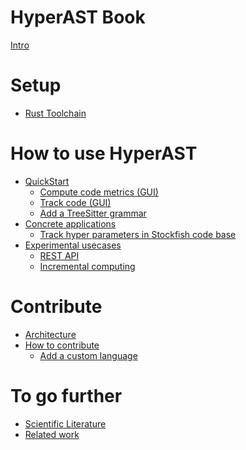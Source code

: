 # HyperAST Book
[Intro](./Intro.md)
# Setup
- [Rust Toolchain](./setup/rust_toolchain.md)

# How to use HyperAST
- [QuickStart](./quickstart/quickstart.md)
    - [Compute code metrics (GUI)](./quickstart/compute_code_metrics.md)
    - [Track code (GUI)](./quickstart/track_code.md)
    - [Add a TreeSitter grammar](./quickstart/add_treesitter_grammar.md)
- [Concrete applications](./concrete_applications/concrete_applications.md)
    - [Track hyper parameters in Stockfish code base](./concrete_applications/track_stockfish.md)
- [Experimental usecases]()
    - [REST API]()
    - [Incremental computing]()

# Contribute
- [Architecture](./contribute/architecture.md)
- [How to contribute](./contribute/contribute.md)
    - [Add a custom language](./contribute/add_new_language.md)

# To go further
- [Scientific Literature](./to_go_further/scientific_literature.md)
- [Related work](./to_go_further/related_work.md)

